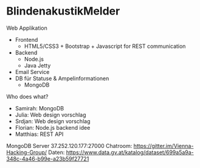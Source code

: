 # BlindenakustikMelder

Web Applikation
- Frontend
	+  HTML5/CSS3 + Bootstrap + Javascript for REST communication
- Backend
	+ Node.js
	+ Java Jetty
- Email Service
- DB für Statuse & Ampelinformationen
	+ MongoDB 

Who does what?
  - Samirah: MongoDB
  - Julia: Web design vorschlag
  - Srdjan:  Web design vorschlag
  - Florian: Node.js backend idee 
  - Matthias: REST API


MongoDB Server 37.252.120.177:27000
Chatroom: https://gitter.im/Vienna-Hacking-Group/
Daten: https://www.data.gv.at/katalog/dataset/699a5a9a-348c-4a46-b99e-a23b59f27721
